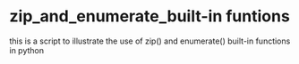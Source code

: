 # zip_and_enumerate_built-in funtions
this is a script to illustrate the use of zip() and enumerate() built-in functions in python
